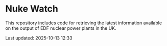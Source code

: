 # Nuke Watch

This repository includes code for retrieving the latest information available on the output of EDF nuclear power plants in the UK.

Last updated: 2025-10-13 12:33